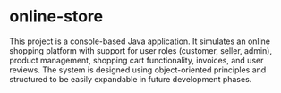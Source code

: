 # online-store
This project is a console-based Java application. It simulates an online shopping platform with support for user roles (customer, seller, admin), product management, shopping cart functionality, invoices, and user reviews. The system is designed using object-oriented principles and structured to be easily expandable in future development phases.
